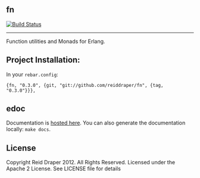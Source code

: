 ## fn

[![Build Status](https://secure.travis-ci.org/reiddraper/fn.png)](http://travis-ci.org/reiddraper/fn)

___

Function utilities and Monads for Erlang.

## Project Installation:

In your `rebar.config`:

```
{fn, "0.3.0", {git, "git://github.com/reiddraper/fn", {tag, "0.3.0"}}},
```

## edoc

Documentation is [hosted here](http://reiddraper.github.com/fn/).
You can also generate the documentation locally: `make docs`.

## License

Copyright Reid Draper 2012. All Rights Reserved.
Licensed under the Apache 2 License. See LICENSE
file for details
